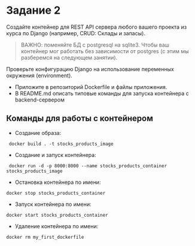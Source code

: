 # Задание 2
Создайте контейнер для REST API сервера любого вашего проекта из курса по Django (например, CRUD: Склады и запасы).

> ВАЖНО: поменяйте БД с postgresql на sqlite3. Чтобы ваш контейнер мог работать без зависимости от postgres (с этим мы разберемся на следующем занятии).

Проверьте конфигурацию Django на использование переменных окружения (environment).

* Приложите в репозиторий Dockerfile и файлы приложения.
* В README.md описать типовые команды для запуска контейнера c backend-сервером


## Команды для работы с контейнером

* Создание образа:

``` docker build . -t stocks_products_image```

* Создание и запуск контейнера: 

``` docker run -d -p 8000:8000 --name stocks_products_container stocks_products_image```


* Остановка контейнера по имени:

```docker stop stocks_products_container```


* Запуск контейнера по имени:

```docker start stocks_products_container```


* Удаление контейнера по имени:

```docker rm my_first_dockerfile```